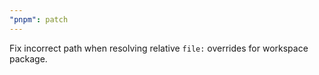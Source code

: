 ```yaml
---
"pnpm": patch
---
```


Fix incorrect path when resolving relative `file:` overrides for workspace package.
